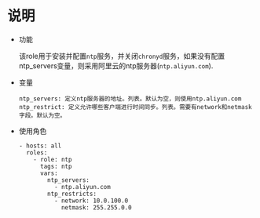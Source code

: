 # 说明

* 功能  

    该role用于安装并配置`ntp`服务，并关闭`chronyd`服务，如果没有配置ntp_servers变量，则采用阿里云的ntp服务器(`ntp.aliyun.com`).

* 变量
    ```text
    ntp_servers: 定义ntp服务器的地址。列表。默认为空，则使用ntp.aliyun.com
    ntp_restrict: 定义允许哪些客户端进行时间同步。列表。需要有network和netmask字段。默认为空。
    ```

* 使用角色
    ```text
    - hosts: all
      roles:
        - role: ntp
          tags: ntp
          vars:
            ntp_servers:
              - ntp.aliyun.com
            ntp_restricts:
              - network: 10.0.100.0
                netmask: 255.255.0.0
    ```